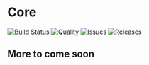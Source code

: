 # Core
[![Build Status](https://img.shields.io/travis/TrackingTeam/Core.svg?style=flat-square)](https://travis-ci.org/TrackingTeam/MVC-Framework) 
[![Quality](https://img.shields.io/scrutinizer/g/TrackingTeam/MVC-Framework.svg?style=flat-square)](https://scrutinizer-ci.com/g/TrackingTeam/MVC-Framework)
[![Issues](https://img.shields.io/github/issues/TrackingTeam/Coresvg?style=flat-square)](https://github.com/TrackingTeam/MVC-Framework/issues)
[![Releases](https://img.shields.io/github/release/TrackingTeam/Core.svg?style=flat-square)](https://github.com/TrackingTeam/MVC-Framework/release)

## More to come soon
